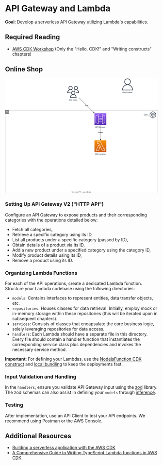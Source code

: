 # API Gateway and Lambda

**Goal**: Develop a serverless API Gateway utilizing Lambda's capabilities.

## Required Reading

- [AWS CDK Workshop](https://cdkworkshop.com/20-typescript/30-hello-cdk.html) (Only the "Hello, CDK!" and "Writing constructs" chapters)

## Online Shop

![Overview](./diagrams/010-apigw-and-lambda.drawio.svg "Overview")

### Setting Up API Gateway V2 ("HTTP API")
Configure an API Gateway to expose products and their corresponding categories with the operations detailed below:
 - Fetch all categories,
 - Retrieve a specific category using its ID,
 - List all products under a specific category (passed by ID),
 - Obtain details of a product via its ID,
 - Add a new product under a specified category using the category ID,
 - Modify product details using its ID,
 - Remove a product using its ID.

### Organizing Lambda Functions
For each of the API operations, create a dedicated Lambda function. Structure your Lambda codebase using the following directories:
 - `models`: Contains interfaces to represent entities, data transfer objects, etc.
 - `repositories`: Houses classes for data retrieval. Initially, employ mock or in-memory storage within these repositories (this will be iterated upon in subsequent chapters).
 - `services`: Consists of classes that encapsulate the core business logic, solely leveraging repositories for data access.
 - `handlers`: Each Lambda should have a separate file in this directory. Every file should contain a handler function that instantiates the corresponding service class plus dependencies and invokes the necessary service method.

**Important**: For defining your Lambdas, use the [NodejsFunction CDK construct](https://docs.aws.amazon.com/cdk/api/v2/docs/aws-cdk-lib.aws_lambda_nodejs-readme.html#nodejs-function) and [local bundling](https://docs.aws.amazon.com/cdk/api/v2/docs/aws-cdk-lib.aws_lambda_nodejs-readme.html#local-bundling) to keep the deployments fast. 

### Input Validation and Handling
In the `handlers`, ensure you validate API Gateway input using the [zod](https://www.npmjs.com/package/zod) library. The zod schemas can also assist in defining your `models` through [inference](https://www.npmjs.com/package/zod#type-inference).

### Testing

After implementation, use an API Client to test your API endpoints. We recommend using Postman or the AWS Console.

## Additional Resources

- [Building a serverless application with the AWS CDK](https://docs.aws.amazon.com/cdk/v2/guide/serverless_example.html)
- [A Comprehensive Guide to Writing TypeScript Lambda functions in AWS CDK](https://bobbyhadz.com/blog/aws-cdk-typescript-lambda)
